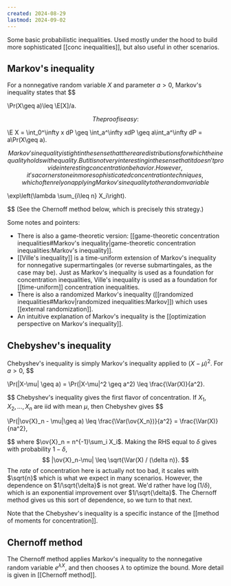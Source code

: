 ```yaml
---
created: 2024-08-29
lastmod: 2024-09-02
---
```


Some basic probabilistic inequalities. Used mostly under the hood to build more sophisticated [[conc inequalities]], but also useful in other scenarios. 

## Markov's inequality 

For a nonnegative random variable $X$ and parameter $a>0$, Markov's inequality states that 
$$

\Pr(X\geq a)\leq \E[X]/a.

$$
The proof is easy: 
$$

\E X = \int_0^\infty x dP \geq \int_a^\infty xdP \geq a\int_a^\infty dP = a\Pr(X\geq a).

$$
Markov's inequality is tight in the sense that there are distributions for which the inequality holds with equality. But it is not very interesting in the sense that it doesn't provide interesting concentration behavior. However, it's a cornerstone in more sophisticated concentration techniques, which often rely on applying Markov's inequality to the random variable 
$$

\exp\left(\lambda \sum_{i\leq n} X_i\right).

$$
(See the Chernoff method below, which is precisely this strategy.) 

Some notes and pointers: 
- There is also a game-theoretic version: [[game-theoretic concentration inequalities#Markov's inequality|game-theoretic concentration inequalities:Markov's inequality]]. 
- [[Ville's inequality]] is a time-uniform extension of Markov's inequality for nonnegative supermartingales (or reverse submartingales, as the case may be). Just as Markov's inequality is used as a foundation for concentration inequalities, Ville's inequality is used as a foundation for [[time-uniform]] concentration inequalities. 
- There is also a randomized Markov's inequality ([[randomized inequalities#Markov|randomized inequalities:Markov]]) which uses [[external randomization]].  
- An intuitive explanation of Markov's inequality is the [[optimization perspective on Markov's inequality]]. 

## Chebyshev's inequality 

Chebyshev's inequality is simply Markov's inequality applied to $(X-\mu)^2$. For $a>0$, 
$$

\Pr(|X-\mu| \geq a) = \Pr(|X-\mu|^2 \geq a^2) \leq \frac{\Var(X)}{a^2}.

$$
Chebyshev's inequality gives the first flavor of concentration. If $X_1, X_2, \dots, X_n$ are iid with mean $\mu$, then Chebyshev gives 
$$

\Pr(|\ov{X}_n - \mu|\geq a) \leq \frac{\Var(\ov{X_n})}{a^2} = \frac{\Var(X)}{na^2},

$$
where $\ov{X}_n = n^{-1}\sum_i X_i$. Making the RHS equal to $\delta$ gives with probability $1-\delta$,
$$
|\ov{X}_n-\mu| \leq \sqrt{\Var(X) / (\delta n)}.
$$
The _rate_ of concentration here is actually not too bad, it scales with $\sqrt{n}$ which is what we expect in many scenarios. However, the dependence on $1/\sqrt{\delta}$ is not great. We'd rather have $\log(1/\delta)$, which is an exponential improvement over $1/\sqrt{\delta}$. The Chernoff method gives us this sort of dependence, so we turn to that next.

Note that the Chebyshev's inequality is a specific instance of the [[method of moments for concentration]]. 
## Chernoff method 

The Chernoff method applies Markov's inequality to the nonnegative random variable $e^{\lambda X}$, and then chooses $\lambda$ to optimize the bound. More detail is given in [[Chernoff method]]. 

